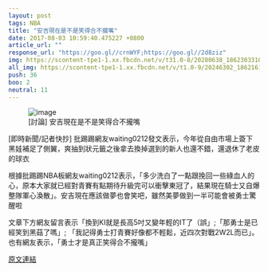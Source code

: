 ```yaml
---
layout: post
tags: NBA
title: "安吉現在是不是笑得合不攏嘴"
date: 2017-08-03 10:59:40.475227 +0800
article_url: ""
response_url: "https://goo.gl//crnWYF;https://goo.gl//2d8ziz"
img: https://scontent-tpe1-1.xx.fbcdn.net/v/t31.0-8/20280638_1862303310464851_8447385139469826377_o.jpg?oh=fd83ab62e8b81e2fbdb55967aaf6fef3&oe=59F0DF27
all_img: https://scontent-tpe1-1.xx.fbcdn.net/v/t1.0-9/20246302_1862161380479044_5646092183443778089_n.jpg?oh=62fb7a07d570314c9aa7cf23f30575a4&oe=5A01DEF2
push: 36
boo: 2
neutral: 11
---
```


<figure>
<img src="https://scontent-tpe1-1.xx.fbcdn.net/v/t31.0-8/20280638_1862303310464851_8447385139469826377_o.jpg?oh=fd83ab62e8b81e2fbdb55967aaf6fef3&oe=59F0DF27" alt="image">
<figcaption>
[討論] 安吉現在是不是笑得合不攏嘴
</figcaption>
</figure>



[即時新聞/記者快抄] 批踢踢網友waiting0212發文表示，今年從自由市場上簽下黑娃補足了側翼，爽抽到狀元籤之後拿去換掉選到的新人也還不錯，還退休了老皮的球衣

根據批踢踢NBA板網友waiting0212表示，「多少洗白了一點跟挽回一些綠血人的心，原本大家就已經對青賽有點期待升級完可以衝擊東冠了，結果現在騎士又自爆整隊軍心渙散」。安吉現在應該做夢也會笑吧，雖然美夢做到一半可能會被勇士驚醒啦

文章下方網友留言表示「換到KI就是長高5吋又變年輕的IT了（誤」;「那勇士是已經笑到黑菇了嗎」; 「我記得勇士打青賽好像都不輕鬆，近四次對戰2W2L而已」。也有網友表示，「勇士才是真正笑得合不攏嘴」

<a href = "https://www.ptt.cc/bbs/NBA/M.1501089300.A.EFF.html">原文連結</a>

